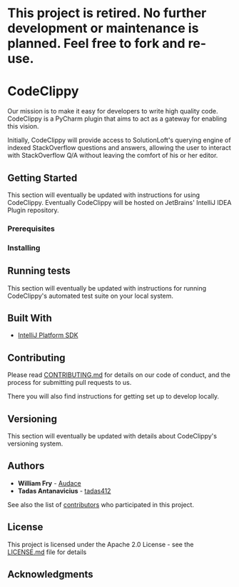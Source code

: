 # This project is retired. No further development or maintenance is planned. Feel free to fork and re-use.

# CodeClippy

Our mission is to make it easy for developers to write high quality code. CodeClippy is a PyCharm plugin that aims to act as a gateway for enabling this vision.

Initially, CodeClippy will provide access to SolutionLoft's querying engine of indexed StackOverflow questions and answers, allowing the user to interact with StackOverflow Q/A without leaving the comfort of his or her editor.

## Getting Started

This section will eventually be updated with instructions for using CodeClippy. Eventually CodeClippy will be hosted on JetBrains' IntelliJ IDEA Plugin repository.

### Prerequisites

### Installing

## Running tests

This section will eventually be updated with instructions for running CodeClippy's automated test suite on your local system.

## Built With

* [IntelliJ Platform SDK](http://www.jetbrains.org/intellij/sdk/docs/welcome.html)

## Contributing

Please read [CONTRIBUTING.md](https://github.com/SolutionLoft/CodeClippy/blob/master/CONTRIBUTING.md) for details on our
code of conduct, and the process for submitting pull requests to us.

There you will also find instructions for getting set up to develop locally.

## Versioning

This section will eventually be updated with details about CodeClippy's versioning system.

## Authors

* **William Fry** - [Audace](https://github.com/Audace)
* **Tadas Antanavicius** - [tadas412](https://github.com/tadas412)

See also the list of [contributors](https://github.com/SolutionLoft/CodeClippy/contributors) who participated in this project.

## License

This project is licensed under the Apache 2.0 License - see the [LICENSE.md](LICENSE.md) file for details

## Acknowledgments

